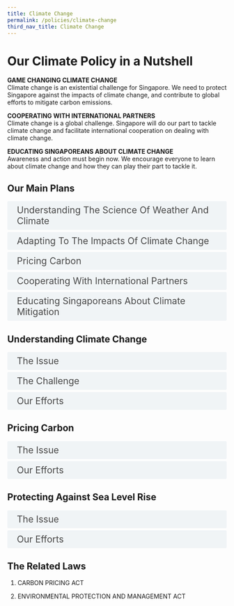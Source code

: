 ```yaml
---  
title: Climate Change
permalink: /policies/climate-change
third_nav_title: Climate Change
---  
```



<style>

input {
	display: none;
}
label {
	display: block;
	padding: 8px 22px;
	margin: 0 0 5px 0;
	cursor: pointor;
	background: #F0F4F6;
	border-radius: 3px;
	color: #484848;
	transition: ease .5s;
	font-size: 1.5em;
}

label:hover {
	background: #4a96b0;
	color: #FFF;
}

.accordion-content {
	/* background: #E2E5F6; */
	padding: 10px 0px 30px 30px;
	/* border: 1px solid #484848; */
	margin: 0 0 1px 0;
	border-radius: 3px;
}

input + label + .accordion-content {
	display: none;
}

input:checked + label + .accordion-content {
	display: none;
}

input:checked + label + .accordion-content {
	display: block;
}

</style>
<!-- End of accordion -->

<div class="container">

<h1><b>Our Climate Policy in a Nutshell</b></h1>

<p><strong>GAME CHANGING CLIMATE CHANGE</strong><br>  Climate change is an existential challenge for Singapore. We need to protect Singapore against the impacts of climate change, and contribute to global efforts to mitigate carbon emissions.</p>
<p><strong>COOPERATING WITH INTERNATIONAL PARTNERS</strong><br>  Climate change is a global challenge. Singapore will do our part to tackle climate change and facilitate international cooperation on dealing with climate change.</p>
<p><strong>EDUCATING SINGAPOREANS ABOUT CLIMATE CHANGE</strong><br>  Awareness and action must begin now. We encourage everyone to learn about climate change and how they can play their part to tackle it.</p>

<h2 id="our-main-plans">Our Main Plans</h2>
<div>
	<input type="checkbox" id="title1"  /><label for="title1">Understanding The Science Of Weather And Climate</label>
	<div class="accordion-content">
		<p>Singapore will deepen research capabilities in climate science and study the impacts of climate change, particularly on South East Asia.</p>
	</div>
	<input type="checkbox" id="title2"  /><label for="title2">Adapting To The Impacts Of Climate Change</label>
	<div class="accordion-content">
		<p>Climate change will threaten our access to water and food. As a low-lying city state, we are vulnerable to rising sea levels and extreme weather events. Even as we reduce our carbon emissions, we must also adapt to the impacts of climate change and invest in resilient infrastructure to safeguard our future.</p>
	</div>
	<input type="checkbox" id="title3"  /><label for="title3">Pricing Carbon</label>
	<div class="accordion-content">
		<p>The carbon tax is an integral part of our suite of mitigation measures and transition to a low-carbon economy. It sends an important price signal to spur emissions reductions, while allowing companies the flexibility to act where it makes business sense. Revenue from the carbon tax is used to support businesses and households in reducing their emissions.</p>
	</div>
	<input type="checkbox" id="title4"  /><label for="title4">Cooperating With International Partners</label>
	<div class="accordion-content">
		<p>We have made pledges under the Paris Agreement, and updated our Nationally Determined Contribution and Long-Term Low-Emissions Development Strategy. We co-facilitated negotiations on climate mitigation measures at the United Nations Framework Convention on Climate Change Conference of the Parties. We also contribute to global efforts led by the International Civil Aviation Organisation (ICAO) and International Maritime Organisation (IMO) to address emissions from the aviation and maritime sectors.</p>
	</div>
	<input type="checkbox" id="title5"  /><label for="title5">Educating Singaporeans About Climate Mitigation</label>
	<div class="accordion-content">
		<p>We communicate the implications of climate change to various stakeholders and encourage them to  reduce energy consumption and carbon emissions. We do this through campaigns such as designating 2018 as the Year of Climate Action.</p>
	</div>
</div>

<a id="understanding-climate-change"></a>

<h2>Understanding Climate Change</h2>
<div>
	<input type="checkbox" id="title6"  /><label for="title6">The Issue</label>
	<div class="accordion-content">
		<p>The build-up of greenhouse gases, such as carbon dioxide, in the atmosphere has trapped more heat, resulting in a warmer planet. Temperatures in Singapore have risen by 0.25<sup>o</sup>C per decade from 1948 to 2015, while 2016 and 2019 were the hottest years recorded thus far. A warmer climate leads to the thermal expansion of the sea and melting of glaciers and ice caps, which lead to rising sea levels, threatening our island nation. There may also be more frequent extreme weather events.</p>
	</div>
	<input type="checkbox" id="title7"  /><label for="title7">The Challenge</label>
	<div class="accordion-content">
		<p>Much research has been done on the impacts of climate change on the global scale, but different regions may be impacted differently. More research needs to be contextualised to Singapore and our surrounding region to inform our adaptation plans.</p>
	</div>
	<input type="checkbox" id="title8"  /><label for="title8">Our Efforts</label>
	<div class="accordion-content">
		<p>The Centre for Climate Research Singapore (CCRS) under the Meteorological Service Singapore (MSS) is one of the few dedicated tropical climate research centres, and a key node for climate and weather research in Singapore. CCRS runs high-resolution regional climate models to produce long-term projections of rainfall, temperature, wind and sea level in Singapore. CCRS has just embarked on the Third National Climate Change Study to provide an update of the projections.</p>
	</div>
</div>

<a id="pricing-carbon"></a>

<h2>Pricing Carbon</h2>
<div>
	<input type="checkbox" id="title9"  /><label for="title9">The Issue</label>
	<div class="accordion-content">
		<p>A carbon price is needed to ensure that emitters take into account the environmental impact of carbon emissions in the decisions they make.</p>
	</div>
	<input type="checkbox" id="title10"  /><label for="title10">Our Efforts</label>
	<div class="accordion-content">
		<p>Singapore implemented a carbon tax in 2019. The tax sends a transparent, fair and consistent price signal to incentivise emitters to reduce their emissions, while giving them the flexibility to act where it makes business sense.</p>
		<p>The carbon tax is levied on facilities that emit 25,000 tonnes of CO<sub>2</sub>-equivalent (tCO<sub>2</sub>e) or more annually, and applies uniformly to all sectors without exemption. The tax has been set at $5/tCO<sub>2</sub>e from 2019 to 2023 as a transition period to give the industry time to adjust to its impact. The Government will review the tax rate by 2023. We intend to increase the tax rate to between $10-$15/tCO<sub>2</sub>e by 2030. In doing so, we will consider international climate change developments, the progress of our mitigation efforts, and our economic competitiveness.</p>
		<p>The Government is prepared to spend more than the expected carbon tax revenue of about $1 billion over the first five years to support projects that reduce emissions.</p>
	</div>
</div>

<a id="protecting-against-sea-level-rise"></a>

<h2>Protecting Against Sea Level Rise</h2>
<div>
	<input type="checkbox" id="title11"  /><label for="title11">The Issue</label>
	<div class="accordion-content">
		<p>Singapore is particularly vulnerable to the threat of rising sea levels, with 30% of our island less than 5 metres above sea level. Based on CCRS’s Second National Climate Change Study, we could experience a mean sea level rise by up to about 1 metre by 2100.</p>
	</div>
	<input type="checkbox" id="title12"  /><label for="title12">Our Efforts</label>
	<div class="accordion-content">
		<p>Since April 2020, PUB, Singapore’s National Water Agency, has taken on the role of the national Coastal Protection Agency. By combining coastal protection responsibilities with its stormwater management functions, PUB will look at inland and coastal flooding holistically to strengthen Singapore’s resilience against climate change.</p>
		<p>The Coastal Adaptation Study (CAS) was commissioned by the Building & Construction Authority (BCA) to better understand the potential impacts of rising sea levels. This study was completed in 2019 and has helped us to prioritise vulnerable areas in our coastal protection plans. PUB will embark on site-specific engineering studies and work with other stakeholders to develop strategies and engineering designs for coastal protection measures. The first of these studies at City-East Coast and Jurong Island is due to commence after 2020.</p>
	</div>
</div>

<h2>The Related Laws</h2>
<ol>
	<li><p>CARBON PRICING ACT</p>
	</li>
	<li><p>ENVIRONMENTAL PROTECTION AND MANAGEMENT ACT</p>
	</li>
</ol>
